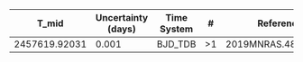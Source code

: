 |T_mid        |Uncertainty (days)|Time System|#  |Reference                             |
|-------------|------------------|-----------|---|--------------------------------------|
|2457619.92031|0.001             |BJD_TDB    |>1 |2019MNRAS.482.1379H                   |
